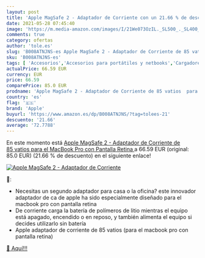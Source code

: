 ```yaml
---
layout: post
title: 'Apple MagSafe 2 - Adaptador de Corriente con un 21.66 % de descuento'
date: 2021-05-28 07:45:40
image: 'https://m.media-amazon.com/images/I/21We073OzIL._SL500_._SL400_.jpg'
comments: true
category: ofertas
author: 'tole.es'
slug: 'B008ATNJNS-es Apple MagSafe 2 - Adaptador de Corriente de 85 vatios para...'
sku: 'B008ATNJNS-es'
tags: [ 'Accesorios','Accesorios para portátiles y netbooks','Cargadores y adaptadores para portátiles y netbooks','Cargadores y bases de carga para portátiles y netbooks','Informática','apple', ]
actualPrice: 66.59 EUR
currency: EUR
price: 66.59
comparePrice: 85.0 EUR
prodname: 'Apple MagSafe 2 - Adaptador de Corriente de 85 vatios  para el MacBook Pro con Pantalla Retina '
country: 'es'
flag: '🇪🇸'
brand: 'Apple'
buyurl: 'https://www.amazon.es/dp/B008ATNJNS/?tag=tolees-21'
descuento: '21.66'
average: '72.7788'
---
```


En este momento está [Apple MagSafe 2 - Adaptador de Corriente de 85 vatios  para el MacBook Pro con Pantalla Retina ](https://www.amazon.es/dp/B008ATNJNS/?tag=tolees-21) a 66.59 EUR (original: 85.0 EUR) (21.66 %  de descuento) en el siguiente enlace!

[![Apple MagSafe 2 - Adaptador de Corriente](https://m.media-amazon.com/images/I/21We073OzIL._SL500_._SL400_.jpg)](https://www.amazon.es/dp/B008ATNJNS/?tag=tolees-21)

🔎:

- Necesitas un segundo adaptador para casa o la oficina? este innovador adaptador de ca de apple ha sido especialmente diseñado para el macbook pro con pantalla retina
- De corriente carga la batería de polímeros de litio mientras el equipo está apagado, encendido o en reposo, y también alimenta el equipo si decides utilizarlo sin batería
- Apple adaptador de corriente de 85 vatios (para el macbook pro con pantalla retina)

[🛒 Aquí!!!](https://www.amazon.es/dp/B008ATNJNS/?tag=tolees-21)
